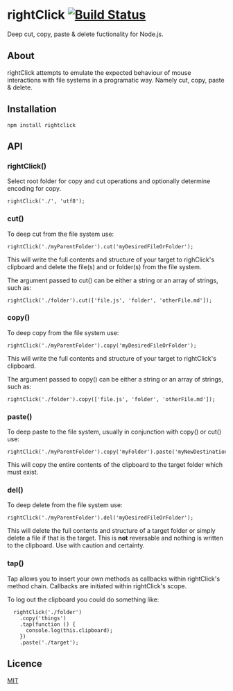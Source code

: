 # rightClick [![Build Status](https://secure.travis-ci.org/mattyod/rightClick.png)](http://travis-ci.org/mattyod/rightClick)

Deep cut, copy, paste & delete fuctionality for Node.js.

## About

rightClick attempts to emulate the expected behaviour of mouse interactions
with file systems in a programatic way. Namely cut, copy, paste & delete.

## Installation

    npm install rightclick

## API

### rightClick()

Select root folder for copy and cut operations and optionally determine encoding for copy.

    rightClick('./', 'utf8');

### cut()

To deep cut from the file system use:

    rightClick('./myParentFolder').cut('myDesiredFileOrFolder');

This will write the full contents and structure of your target to righClick's
clipboard and delete the file(s) and or folder(s) from the file system.

The argument passed to cut() can be either a string or an array of strings,
such as:

    rightClick('./folder').cut(['file.js', 'folder', 'otherFile.md']);

### copy()

To deep copy from the file system use:

    rightClick('./myParentFolder').copy('myDesiredFileOrFolder');

This will write the full contents and structure of your target to rightClick's
clipboard.

The argument passed to copy() can be either a string or an array of strings,
such as:

    rightClick('./folder').copy(['file.js', 'folder', 'otherFile.md']);

### paste()

To deep paste to the file system, usually in conjunction with copy() or cut()
use:

    rightClick('./myParentFolder').copy('myFolder').paste('myNewDestination');

This will copy the entire contents of the clipboard to the target folder which
must exist.

### del()

To deep delete from the file system use:

    rightClick('./myParentFolder').del('myDesiredFileOrFolder');

This will delete the full contents and structure of a target folder or simply
delete a file if that is the target. This is **not** reversable and nothing is
written to the clipboard. Use with caution and certainty.

### tap()

Tap allows you to insert your own methods as callbacks within rightClick's method chain. Callbacks are initiated within rightClick's
scope.

To log out the clipboard you could do something like:

```
  rightClick('./folder')
    .copy('things')
    .tap(function () {
      console.log(this.clipboard);
    })
    .paste('./target');
```

## Licence

[MIT](https://github.com/mattyod/rightclick/blob/master/LICENSE)
